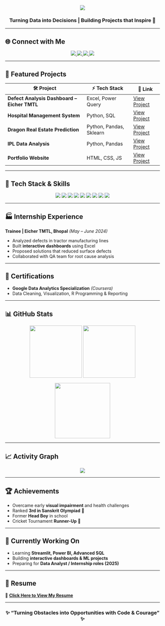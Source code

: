<!-- Typing SVG Animation -->
<h1 align="center">
  <img src="https://readme-typing-svg.demolab.com?font=Fira+Code&weight=700&size=28&pause=1000&color=F75C7E&center=true&vCenter=true&width=600&lines=Hi+%F0%9F%91%8B%2C+I'm+Pritam+Nagar!;Data+Analyst+%7C+Frontend+Developer;Python+%7C+SQL+%7C+Power+BI+%7C+Excel;Final+Year+B.Tech+%40+NIT+Bhopal" />
</h1>

<h3 align="center">Turning Data into Decisions | Building Projects that Inspire 🚀</h3>

---

## 🌐 **Connect with Me**

<p align="center">
  <a href="mailto:pritamnagar2211@gmail.com">
    <img src="https://img.shields.io/badge/Email-D14836?style=for-the-badge&logo=gmail&logoColor=white">
  </a>
  <a href="https://pritam9952.github.io" target="_blank">
    <img src="https://img.shields.io/badge/Portfolio-000000?style=for-the-badge&logo=vercel&logoColor=white">
  </a>
  <a href="https://www.linkedin.com/in/pritam-nagar/">
    <img src="https://img.shields.io/badge/LinkedIn-0077B5?style=for-the-badge&logo=linkedin&logoColor=white">
  </a>
  <a href="https://instagram.com/pritam_nagar_027">
    <img src="https://img.shields.io/badge/Instagram-E4405F?style=for-the-badge&logo=instagram&logoColor=white">
  </a>
</p>

---

## 🚀 **Featured Projects**

| 🛠 Project | ⚡ Tech Stack | 🔗 Link |
|-----------|-------------|----------|
| **Defect Analysis Dashboard – Eicher TMTL** | Excel, Power Query | [View Project](https://github.com/Pritam9952/Data-Analysis-Project-Excel/tree/main/Eicher_Tmtl_Traniee) |
| **Hospital Management System** | Python, SQL | [View Project](https://github.com/Pritam9952/Data-Analysis-Project-SQL/tree/main/SQL_HSOPITAL_PROJECT) |
| **Dragon Real Estate Prediction** | Python, Pandas, Sklearn | [View Project](https://github.com/Pritam9952/Machine_Learining_Projects/tree/main/Dragon_Real_Estate) |
| **IPL Data Analysis** | Python, Pandas | [View Project](https://github.com/Pritam9952/Data_Analysis-Python-Projects/tree/main/IPL%202025%20Mega%20Auction) |
| **Portfolio Website** | HTML, CSS, JS | [View Project](https://pritam9952.github.io) |

---

## 🧰 **Tech Stack & Skills**

<p align="center">
  <img src="https://img.shields.io/badge/Python-3776AB?style=for-the-badge&logo=python&logoColor=white" />
  <img src="https://img.shields.io/badge/MySQL-005C84?style=for-the-badge&logo=mysql&logoColor=white" />
  <img src="https://img.shields.io/badge/Excel-217346?style=for-the-badge&logo=microsoft-excel&logoColor=white" />
  <img src="https://img.shields.io/badge/Power%20BI-F2C811?style=for-the-badge&logo=powerbi&logoColor=black" />
  <img src="https://img.shields.io/badge/HTML-E34F26?style=for-the-badge&logo=html5&logoColor=white" />
  <img src="https://img.shields.io/badge/CSS-1572B6?style=for-the-badge&logo=css3&logoColor=white" />
  <img src="https://img.shields.io/badge/JavaScript-F7DF1E?style=for-the-badge&logo=javascript&logoColor=black" />
  <img src="https://img.shields.io/badge/Java-007396?style=for-the-badge&logo=java&logoColor=white" />
  <img src="https://img.shields.io/badge/C%23-239120?style=for-the-badge&logo=c-sharp&logoColor=white" />
</p>

---

## 🏭 **Internship Experience**

**Trainee | Eicher TMTL, Bhopal** *(May – June 2024)*  
- Analyzed defects in tractor manufacturing lines  
- Built **interactive dashboards** using Excel  
- Proposed solutions that reduced surface defects  
- Collaborated with QA team for root cause analysis  

---

## 📜 **Certifications**

- **Google Data Analytics Specialization** *(Coursera)*  
- Data Cleaning, Visualization, R Programming & Reporting

---

## 📊 **GitHub Stats**

<p align="center">
  <img src="https://github-readme-stats.vercel.app/api?username=Pritam9952&show_icons=true&theme=tokyonight&hide_border=true" height="170px"/>
  <img src="https://github-readme-stats.vercel.app/api/top-langs/?username=Pritam9952&layout=compact&theme=tokyonight&hide_border=true" height="170px"/>
</p>

<p align="center">
  <img src="https://github-readme-streak-stats.herokuapp.com?user=Pritam9952&theme=tokyonight&hide_border=true" height="180px"/>
</p>

---

## 📈 **Activity Graph**

<p align="center">
  <img src="https://github-readme-activity-graph.vercel.app/graph?username=Pritam9952&theme=react-dark&hide_border=true" />
</p>

---

## 🏆 **Achievements**

- Overcame early **visual impairment** and health challenges  
- Ranked **3rd in Sanskrit Olympiad** 🏅  
- Former **Head Boy** in school  
- Cricket Tournament **Runner-Up** 🏏  

---

## 🔭 **Currently Working On**

- Learning **Streamlit, Power BI, Advanced SQL**  
- Building **interactive dashboards & ML projects**  
- Preparing for **Data Analyst / Internship roles (2025)**  

---

## 📄 **Resume**

📌 [**Click Here to View My Resume**](https://drive.google.com/file/d/1WOresmf_OGP3lhH3U5dNN2CoDO9fi5sP/view?usp=drive_link)

---

<h3 align="center">✨ “Turning Obstacles into Opportunities with Code & Courage” ✨</h3>

